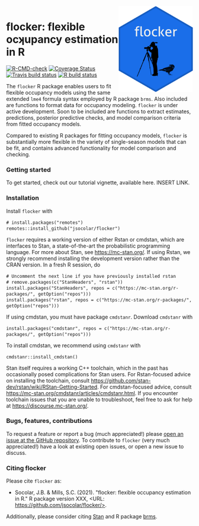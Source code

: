 <img src="man/figures/flocker_sticker.png" width = 200 alt="flocker logo" align = "right">

# flocker: flexible ocʞupancy estimation in R
<!-- badges: start -->
[![R-CMD-check](https://github.com/jsocolar/flocker/workflows/R-CMD-check/badge.svg)](https://github.com/jsocolar/flocker/actions?workflow=R-CMD-check)
[![Coverage
Status](https://codecov.io/gh/jsocolar/flocker/branch/main/graph/badge.svg)](https://codecov.io/gh/jsocolar/flocker)
[![Travis build status](https://travis-ci.com/jsocolar/flocker.svg?branch=master)](https://travis-ci.com/jsocolar/flocker)
[![R build status](https://github.com/jsocolar/flocker/workflows/R-CMD-check/badge.svg)](https://github.com/jsocolar/flocker/actions)
<!-- badges: end -->


The `flocker` R package enables users to fit flexible occupancy models using 
the same extended `lme4` formula syntax employed by R package `brms`. Also 
included are functions to format data for occupancy modeling. `flocker` is 
under active development. Soon to be included are functions to extract 
estimates, predictions, posterior predictive checks, and model comparison 
criteria from fitted occupancy models.

Compared to existing R packages for fitting occupancy models, `flocker` is 
substantially more flexible in the variety of single-season models that can 
be fit, and contains advanced functionality for model comparison and 
checking.

### Getting started
To get started, check out our tutorial vignette, available here. INSERT LINK.

### Installation
Install `flocker` with 
```
# install.packages("remotes")
remotes::install_github("jsocolar/flocker")
```
`flocker` requires a working version of either Rstan or cmdstan, which are 
interfaces to Stan, a state-of-the-art the probabilistic programming language. 
For more about Stan, see https://mc-stan.org/.
If using Rstan, we strongly recommend installing the development version 
rather than the CRAN version. In a fresh R session, do
```
# Uncomment the next line if you have previously installed rstan
# remove.packages(c("StanHeaders", "rstan"))
install.packages("StanHeaders", repos = c("https://mc-stan.org/r-packages/", getOption("repos")))
install.packages("rstan", repos = c("https://mc-stan.org/r-packages/", getOption("repos")))
```
If using cmdstan, you must have package `cmdstanr`. Download `cmdstanr` with
```
install.packages("cmdstanr", repos = c("https://mc-stan.org/r-packages/", getOption("repos")))
```
To install cmdstan, we recommend using `cmdstanr` with
```
cmdstanr::install_cmdstan()
```
Stan itself requires a working C++ toolchain, which in the past has occasionally posed
complications for Stan users. For Rstan-focused advice on installing the toolchain, 
consult https://github.com/stan-dev/rstan/wiki/RStan-Getting-Started.
For cmdstan-focused advice, consult 
https://mc-stan.org/cmdstanr/articles/cmdstanr.html. 
If you encounter toolchain issues that you are unable to troubleshoot, 
feel free to ask for help at https://discourse.mc-stan.org/.

### Bugs, features, contributions
To request a feature or report a bug (much appreciated!) please 
[open an issue at the GitHub repository](https://github.com/jsocolar/flocker/issues).
To contribute to `flocker` (very much appreciated!) have a look at existing open 
issues, or open a new issue to discuss.

### Citing flocker
Please cite `flocker` as:
* Socolar, J.B. & Mills, S.C. (2021). "flocker: flexible occupancy estimation in 
R." R package version XXX, <URL: https://github.com/jsocolar/flocker/>.

Additionally, please consider citing [Stan](https://mc-stan.org/users/citations/)
and R package [brms](https://mc-stan.org/users/interfaces/brms).
